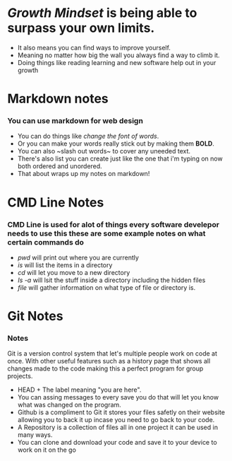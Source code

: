 # _**Growth Mindset**_ is being able to surpass your own limits.<br>
* It also means you can find ways to improve yourself.<br>
* Meaning no matter how big the wall you always find a way to climb it.<br>
* Doing things like reading learning and new software help out in your growth<br>

# Markdown notes


### You can use markdown for web design 
* You can do things like *change the font of words*.
* Or you can make your words really stick out by making them **BOLD**.
* You can also ~slash out words~ to cover any uneeded text.
* There's also list you can create just like the one that i'm typing on now both ordered and unordered.
* That about wraps up my notes on markdown!


# CMD Line Notes

### CMD Line is used for alot of things every software develepor needs to use this these are some example notes on what certain commands do

* _pwd_ will print out where you are currently
* _is_ will list the items in a directory
* _cd_ will let you move to a new directory
*  _Is -a_ will lsit the stuff inside a directory including the hidden files
* _file_ will gather information on what type of file or directory is.


# Git Notes

### Notes
Git is a version control system that let's multiple people work on code at once. With other useful features such as a history page that shows all changes made to the code
making this a perfect program for group projects.

* HEAD + The label meaning "you are here".
* You can assing messages to every save you do that will let you know what was changed on the program.
* Github is a compliment to Git it stores your files safetly on their website allowing you to back it up incase you need to go back to your code.
* A Repository is a collection of files all in one project it can be used in many ways.
* You can clone and download your code and save it to your device to work on it on the go

